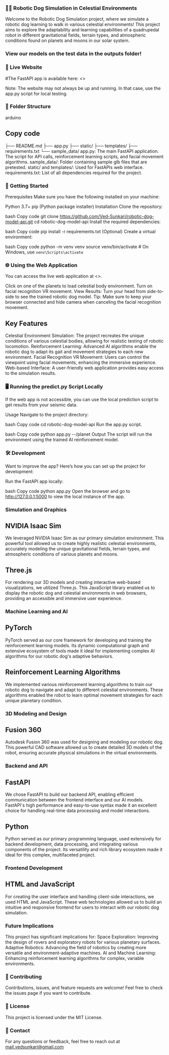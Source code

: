 ### 🤖🐶 Robotic Dog Simulation in Celestial Environments

Welcome to the Robotic Dog Simulation project, where we simulate a robotic dog learning to walk in various celestial environments! This project aims to explore the adaptability and learning capabilities of a quadrupedal robot in different gravitational fields, terrain types, and atmospheric conditions found on planets and moons in our solar system.

### View our models on the test data in the outputs folder!

### 🔗 Live Website
#The FastAPI app is available here: <>

Note: The website may not always be up and running. In that case, use the app.py script for local testing.

### 📂 Folder Structure
arduino
## Copy code
├── README.md
├── app.py
├── static/
├── templates/
├── requirements.txt
└── sample_data/
app.py: The main FastAPI application. The script for API calls, reinforcement learning scripts, and facial movement algorithms.
sample_data/: Folder containing sample glb files that are pretested.
static/ and templates/: Used for FastAPIs web interface.
requirements.txt: List of all dependencies required for the project.
### 🚀 Getting Started
Prerequisites
Make sure you have the following installed on your machine:

Python 3.7+
pip (Python package installer)
Installation
Clone the repository:

bash
Copy code
git clone https://github.com/Ved-Sunkari/robotic-dog-model-api.git
cd robotic-dog-model-api
Install the required dependencies:

bash
Copy code
pip install -r requirements.txt
(Optional) Create a virtual environment:

bash
Copy code
python -m venv venv
source venv/bin/activate   # On Windows, use `venv\Scripts\activate`

### 🌐 Using the Web Application
You can access the live web application at <>.

Click on one of the planets to load celestial body environment.
Turn on facial recognition VR movement.
View Results: Turn your head from side-to-side to see the trained robotic dog model.
Tip: Make sure to keep your browser connected and hide camera when canceling the facial recognition movement. 

## Key Features
Celestial Environment Simulation: The project recreates the unique conditions of various celestial bodies, allowing for realistic testing of robotic locomotion.
Reinforcement Learning: Advanced AI algorithms enable the robotic dog to adapt its gait and movement strategies to each new environment.
Facial Recognition VR Movement: Users can control the viewpoint using facial movements, enhancing the immersive experience.
Web-based Interface: A user-friendly web application provides easy access to the simulation results.

### 🖥️ Running the predict.py Script Locally
If the web app is not accessible, you can use the local prediction script to get results from your seismic data.

Usage
Navigate to the project directory:

bash
Copy code
cd robotic-dog-model-api
Run the app.py script.

bash
Copy code
python app.py --/planet
Output
The script will run the environment using the trained AI reinforcement model.

### 🛠️ Development
Want to improve the app? Here’s how you can set up the project for development:

Run the FastAPI app locally:

bash
Copy code
python app.py
Open the browser and go to http://127.0.0.1:5000 to view the local instance of the app.


### Simulation and Graphics

## NVIDIA Isaac Sim
We leveraged NVIDIA Isaac Sim as our primary simulation environment. This powerful tool allowed us to create highly realistic celestial environments, accurately modeling the unique gravitational fields, terrain types, and atmospheric conditions of various planets and moons.

## Three.js
For rendering our 3D models and creating interactive web-based visualizations, we utilized Three.js. This JavaScript library enabled us to display the robotic dog and celestial environments in web browsers, providing an accessible and immersive user experience.

### Machine Learning and AI

## PyTorch
PyTorch served as our core framework for developing and training the reinforcement learning models. Its dynamic computational graph and extensive ecosystem of tools made it ideal for implementing complex AI algorithms for our robotic dog's adaptive behaviors.

## Reinforcement Learning Algorithms
We implemented various reinforcement learning algorithms to train our robotic dog to navigate and adapt to different celestial environments. These algorithms enabled the robot to learn optimal movement strategies for each unique planetary condition.

### 3D Modeling and Design

## Fusion 360
Autodesk Fusion 360 was used for designing and modeling our robotic dog. This powerful CAD software allowed us to create detailed 3D models of the robot, ensuring accurate physical simulations in the virtual environments.

### Backend and API

## FastAPI
We chose FastAPI to build our backend API, enabling efficient communication between the frontend interface and our AI models. FastAPI's high performance and easy-to-use syntax made it an excellent choice for handling real-time data processing and model interactions.

## Python
Python served as our primary programming language, used extensively for backend development, data processing, and integrating various components of the project. Its versatility and rich library ecosystem made it ideal for this complex, multifaceted project.

### Frontend Development

## HTML and JavaScript
For creating the user interface and handling client-side interactions, we used HTML and JavaScript. These web technologies allowed us to build an intuitive and responsive frontend for users to interact with our robotic dog simulation.

### Future Implications
This project has significant implications for:
Space Exploration: Improving the design of rovers and exploratory robots for various planetary surfaces.
Adaptive Robotics: Advancing the field of robotics by creating more versatile and environment-adaptive machines.
AI and Machine Learning: Enhancing reinforcement learning algorithms for complex, variable environments.

### 🤝 Contributing
Contributions, issues, and feature requests are welcome! Feel free to check the issues page if you want to contribute.

### 📝 License
This project is licensed under the MIT License.

### 📧 Contact
For any questions or feedback, feel free to reach out at mail.vedsunkari@gmail.com

